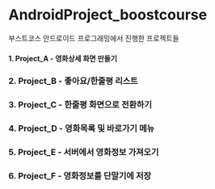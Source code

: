 # AndroidProject_boostcourse
부스트코스 안드로이드 프로그래밍에서 진행한 프로젝트들

#### 1. Project_A - 영화상세 화면 만들기

### 2. Project_B - 좋아요/한줄평 리스트

### 3. Project_C - 한줄평 화면으로 전환하기

### 4. Project_D - 영화목록 및 바로가기 메뉴

### 5. Project_E - 서버에서 영화정보 가져오기

### 6. Project_F - 영화정보를 단말기에 저장
